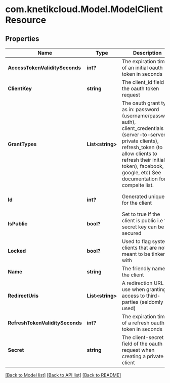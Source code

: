 # com.knetikcloud.Model.ModelClientResource
## Properties

Name | Type | Description | Notes
------------ | ------------- | ------------- | -------------
**AccessTokenValiditySeconds** | **int?** | The expiration time of an initial oauth token in seconds | [optional] [default to null]
**ClientKey** | **string** | The client_id field of the oauth token request | [default to null]
**GrantTypes** | **List&lt;string&gt;** | The oauth grant type as in: password (username/password auth), client_credentials (server-to-server, private clients), refresh_token (to allow clients to refresh their initial token), facebook, google, etc) See documentation for a compelte list. | [optional] [default to null]
**Id** | **int?** | Generated unique ID for the client | [optional] [default to null]
**IsPublic** | **bool?** | Set to true if the client is public i.e the secret key can be secured | [optional] [default to null]
**Locked** | **bool?** | Used to flag system clients that are not meant to be tinkered with | [optional] [default to null]
**Name** | **string** | The friendly name of the client | [default to null]
**RedirectUris** | **List&lt;string&gt;** | A redirection URL to use when granting access to third-parties (seldomly used) | [optional] [default to null]
**RefreshTokenValiditySeconds** | **int?** | The expiration time of a refresh oauth token in seconds | [optional] [default to null]
**Secret** | **string** | The client-secret field of the oauth request when creating a private client | [default to null]

[[Back to Model list]](../README.md#documentation-for-models) [[Back to API list]](../README.md#documentation-for-api-endpoints) [[Back to README]](../README.md)

